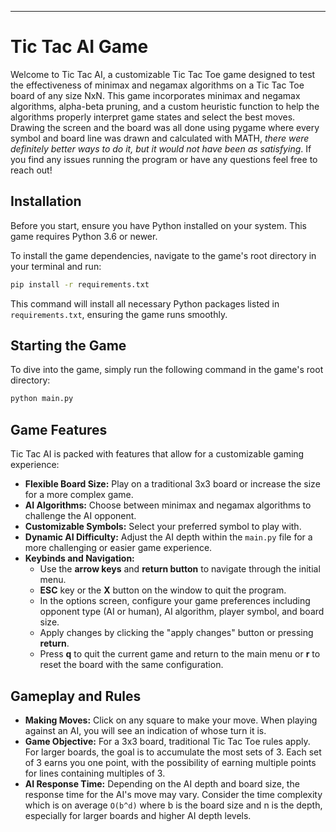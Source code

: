 ---

# Tic Tac AI Game

Welcome to Tic Tac AI, a customizable Tic Tac Toe game designed to test the effectiveness of minimax and negamax algorithms on a Tic Tac Toe board of any size NxN. This game incorporates minimax and negamax algorithms, alpha-beta pruning, and a custom heuristic function to help the algorithms properly interpret game states and select the best moves.
Drawing the screen and the board was all done using pygame where every symbol and board line was drawn and calculated with MATH, _there were definitely better ways to do it, but it would not have been as satisfying_. If you find any issues running the program or have any questions feel free to reach out!

## Installation

Before you start, ensure you have Python installed on your system. This game requires Python 3.6 or newer.

To install the game dependencies, navigate to the game's root directory in your terminal and run:

```sh
pip install -r requirements.txt
```

This command will install all necessary Python packages listed in `requirements.txt`, ensuring the game runs smoothly.

## Starting the Game

To dive into the game, simply run the following command in the game's root directory:

```sh
python main.py
```

## Game Features

Tic Tac AI is packed with features that allow for a customizable gaming experience:

- **Flexible Board Size:** Play on a traditional 3x3 board or increase the size for a more complex game.
- **AI Algorithms:** Choose between minimax and negamax algorithms to challenge the AI opponent.
- **Customizable Symbols:** Select your preferred symbol to play with.
- **Dynamic AI Difficulty:** Adjust the AI depth within the `main.py` file for a more challenging or easier game experience.
- **Keybinds and Navigation:**
  - Use the **arrow keys** and **return button** to navigate through the initial menu.
  - **ESC** key or the **X** button on the window to quit the program.
  - In the options screen, configure your game preferences including opponent type (AI or human), AI algorithm, player symbol, and board size.
  - Apply changes by clicking the "apply changes" button or pressing **return**.
  - Press **q** to quit the current game and return to the main menu or **r** to reset the board with the same configuration.

## Gameplay and Rules

- **Making Moves:** Click on any square to make your move. When playing against an AI, you will see an indication of whose turn it is.
- **Game Objective:** For a 3x3 board, traditional Tic Tac Toe rules apply. For larger boards, the goal is to accumulate the most sets of 3. Each set of 3 earns you one point, with the possibility of earning multiple points for lines containing multiples of 3.
- **AI Response Time:** Depending on the AI depth and board size, the response time for the AI's move may vary. Consider the time complexity which is on average `O(b^d)` where b is the board size and n is the depth, especially for larger boards and higher AI depth levels. 
